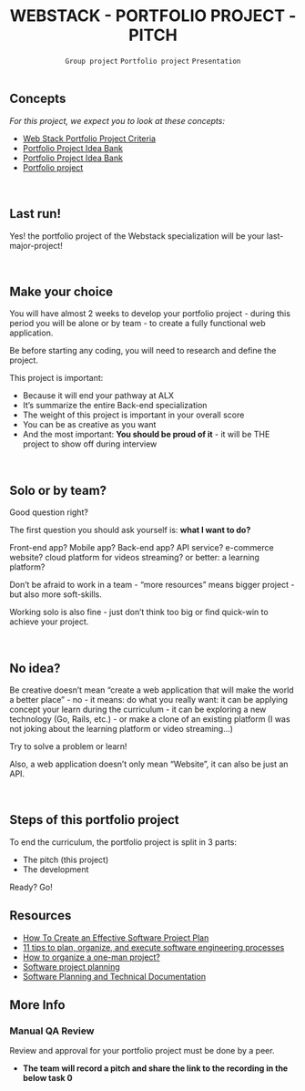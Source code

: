 <h1 align="center"><b>WEBSTACK - PORTFOLIO PROJECT - PITCH</b></h1>
<div align="center"><code>Group project</code> <code>Portfolio project</code> <code>Presentation</code></div>


<!-- <br>
<hr>
<h3><a href=>Notes</a></h3>
<hr> -->


<br>
<h2 class="panel-title">Concepts</h2>
<div class="panel-body">
    <p>
    <em>For this project, we expect you to look at these concepts:</em>
    </p>

<ul>
    <li>
    <a href="https://intranet.alxswe.com/concepts/102912">Web Stack Portfolio Project Criteria</a>
    </li>
    <li>
    <a href="https://intranet.alxswe.com/concepts/102160">Portfolio Project Idea Bank</a>
    </li>
    <li>
    <a href="https://intranet.alxswe.com/concepts/102161">Portfolio Project Idea Bank</a>
    </li>
    <li>
    <a href="https://intranet.alxswe.com/concepts/548">Portfolio project</a>
    </li>
</ul>
</div>


<br>
<h2>Last run!</h2>

<p>Yes! the portfolio project of the Webstack specialization will be your last-major-project!</p>


<br>
<h2>Make your choice</h2>

<p>You will have almost 2 weeks to develop your portfolio project - during this period you will be alone or by team - to create a fully functional web application.</p>

<p>Be before starting any coding, you will need to research and define the project.</p>

<p>This project is important:</p>

<ul>
<li>Because it will end your pathway at ALX </li>
<li>It’s summarize the entire Back-end specialization</li>
<li>The weight of this project is important in your overall score</li>
<li>You can be as creative as you want</li>
<li>And the most important: <strong>You should be proud of it</strong> - it will be THE project to show off during interview</li>
</ul>


<br>
<h2>Solo or by team?</h2>

<p>Good question right? </p>

<p>The first question you should ask yourself is: <strong>what I want to do?</strong></p>

<p>Front-end app? Mobile app? Back-end app? API service? e-commerce website? cloud platform for videos streaming? or better: a learning platform? </p>

<p>Don’t be afraid to work in a team - “more resources” means bigger project - but also more soft-skills.</p>

<p>Working solo is also fine - just don’t think too big or find quick-win to achieve your project.</p>


<br>
<h2>No idea?</h2>

<p>Be creative doesn’t mean “create a web application that will make the world a better place” - no - it means: do what you really want: it can be applying concept your learn during the curriculum - it can be exploring a new technology (Go, Rails, etc.) - or make a clone of an existing platform (I was not joking about the learning platform or video streaming…)</p>

<p>Try to solve a problem or learn!</p>

<p>Also, a web application doesn’t only mean “Website”, it can also be just an API.</p>


<br>
<h2>Steps of this portfolio project</h2>

<p>To end the curriculum, the portfolio project is split in 3 parts:</p>

<ul>
<li>The pitch (this project)</li>
<li>The development</li>
</ul>

<p>Ready? Go!</p>

<h2>Resources</h2>

<ul>
<li><a href="https://intranet.alxswe.com/rltoken/IGqvZnIazd4TmRTiE8rvHg" title="How To Create an Effective Software Project Plan" target="_blank">How To Create an Effective Software Project Plan</a></li>
<li><a href="https://intranet.alxswe.com/rltoken/I-6k7FO1Yr0fKHTicGI6Hw" title="11 tips to plan, organize, and execute software engineering processes" target="_blank">11 tips to plan, organize, and execute software engineering processes</a></li>
<li><a href="https://intranet.alxswe.com/rltoken/pqidk_1E5xNLB0HJ5HzTPg" title="How to organize a one-man project?" target="_blank">How to organize a one-man project?</a></li>
<li><a href="https://intranet.alxswe.com/rltoken/lmzex7kBBlhOoEWVPHhnfA" title="Software project planning" target="_blank">Software project planning</a></li>
<li><a href="https://intranet.alxswe.com/rltoken/ZAAwiGMcXGRczl8vbOiiDw" title="Software Planning and Technical Documentation" target="_blank">Software Planning and Technical Documentation</a></li>
</ul>

<h2>More Info</h2>

<h3>Manual QA Review</h3>

<p>Review and approval for your portfolio project must be done by a peer.</p>

<ul>
<li><strong>The team will record a pitch and share the link to the recording in the below task 0</strong></li>
</ul>

  </div>
</div>
